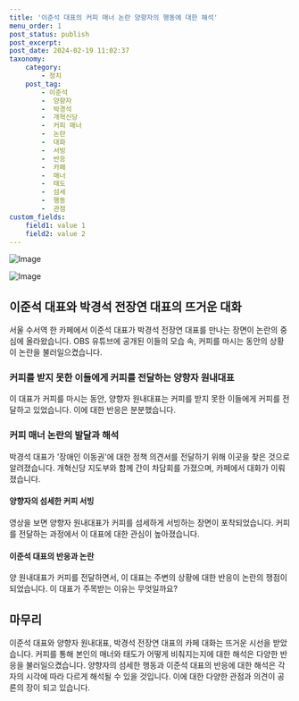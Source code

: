 ```yaml
---
title: '이준석 대표의 커피 매너 논란 양향자의 행동에 대한 해석'
menu_order: 1
post_status: publish
post_excerpt: 
post_date: 2024-02-19 11:02:37
taxonomy:
    category:
        - 정치
    post_tag:
        - 이준석
        -  양향자
        -  박경석
        -  개혁신당
        -  커피 매너
        -  논란
        -  대화
        -  서빙
        -  반응
        -  카페
        -  매너
        -  태도
        -  섬세
        -  행동
        -  관점
custom_fields:
    field1: value 1
    field2: value 2
---
```


![Image](https://imgnews.pstatic.net/image/014/2024/02/13/0005141169_001_20240213081002899.jpg?type=w647)

![Image](https://imgnews.pstatic.net/image/014/2024/02/13/0005141169_002_20240213081002925.gif?type=w647)

## 이준석 대표와 박경석 전장연 대표의 뜨거운 대화
서울 수서역 한 카페에서 이준석 대표가 박경석 전장연 대표를 만나는 장면이 논란의 중심에 올라왔습니다. OBS 유튜브에 공개된 이들의 모습 속, 커피를 마시는 동안의 상황이 논란을 불러일으켰습니다.
### 커피를 받지 못한 이들에게 커피를 전달하는 양향자 원내대표
이 대표가 커피를 마시는 동안, 양향자 원내대표는 커피를 받지 못한 이들에게 커피를 전달하고 있었습니다. 이에 대한 반응은 분분했습니다.
### 커피 매너 논란의 발달과 해석
박경석 대표가 '장애인 이동권'에 대한 정책 의견서를 전달하기 위해 이곳을 찾은 것으로 알려졌습니다. 개혁신당 지도부와 함께 간이 차담회를 가졌으며, 카페에서 대화가 이뤄졌습니다.
#### 양향자의 섬세한 커피 서빙
영상을 보면 양향자 원내대표가 커피를 섬세하게 서빙하는 장면이 포착되었습니다. 커피를 전달하는 과정에서 이 대표에 대한 관심이 높아졌습니다.
#### 이준석 대표의 반응과 논란
양 원내대표가 커피를 전달하면서, 이 대표는 주변의 상황에 대한 반응이 논란의 쟁점이 되었습니다. 이 대표가 주목받는 이유는 무엇일까요?
## 마무리
이준석 대표와 양향자 원내대표, 박경석 전장연 대표의 카페 대화는 뜨거운 시선을 받았습니다. 커피를 통해 본인의 매너와 태도가 어떻게 비춰지는지에 대한 해석은 다양한 반응을 불러일으켰습니다. 양향자의 섬세한 행동과 이준석 대표의 반응에 대한 해석은 각자의 시각에 따라 다르게 해석될 수 있을 것입니다. 이에 대한 다양한 관점과 의견이 공론의 장이 되고 있습니다.
